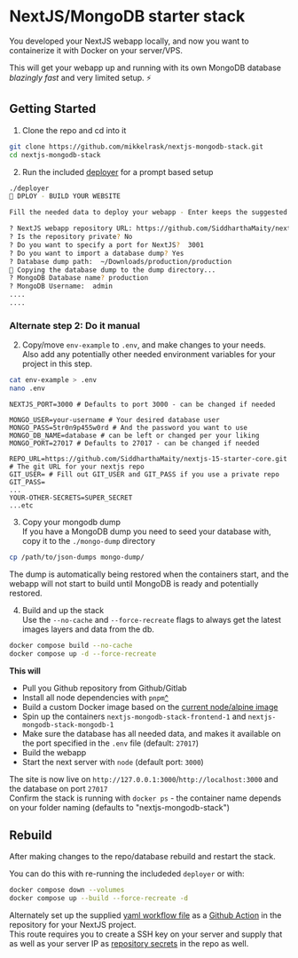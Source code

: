# NextJS/MongoDB starter stack
You developed your NextJS webapp locally, and now you want to containerize it with Docker on your server/VPS. 

This will get your webapp up and running with its own MongoDB database _blazingly fast_ and very limited setup. ⚡

## Getting Started

1. Clone the repo and cd into it  

```bash
git clone https://github.com/mikkelrask/nextjs-mongodb-stack.git 
cd nextjs-mongodb-stack
```
  
2. Run the included [deployer]("../nextjs-mongodb-stack-godeployer") for a prompt based setup
```bash
./deployer
🚀 DPLOY - BUILD YOUR WEBSITE

Fill the needed data to deploy your webapp - Enter keeps the suggested default

? NextJS webapp repository URL: https://github.com/SiddharthaMaity/nextjs-15-starter-core.git
? Is the repository private? No
? Do you want to specify a port for NextJS?  3001
? Do you want to import a database dump? Yes
? Database dump path:  ~/Downloads/production/production
📁 Copying the database dump to the dump directory...
? MongoDB Database name? production
? MongoDB Username:  admin
....
....
```

### Alternate step 2: Do it manual
2. Copy/move `env-example` to `.env`, and make changes to your needs.   
Also add any potentially other needed environment variables for your project in this step.
```bash
cat env-example > .env
nano .env
```

```
NEXTJS_PORT=3000 # Defaults to port 3000 - can be changed if needed 

MONGO_USER=your-username # Your desired database user
MONGO_PASS=5tr0n9p455w0rd # And the password you want to use
MONGO_DB_NAME=database # can be left or changed per your liking
MONGO_PORT=27017 # Defaults to 27017 - can be changed if needed 

REPO_URL=https://github.com/SiddharthaMaity/nextjs-15-starter-core.git # The git URL for your nextjs repo
GIT_USER= # Fill out GIT_USER and GIT_PASS if you use a private repo
GIT_PASS=
... 
YOUR-OTHER-SECRETS=SUPER_SECRET
...etc
```

3. Copy your mongodb dump  
If you have a MongoDB dump you need to seed your database with, copy it to the `./mongo-dump` directory
```bash
cp /path/to/json-dumps mongo-dump/
```
The dump is automatically being restored when the containers start, and the webapp will not start to build until MongoDB is ready and potentially restored.  
 
4. Build and up the stack  
Use the `--no-cache` and `--force-recreate` flags to always get the latest images layers and data from the db.  
```bash
docker compose build --no-cache
docker compose up -d --force-recreate
```
**This will**
- Pull you Github repository from Github/Gitlab
- Install all node dependencies with `pnpm`[^](https://pnpm.io/)
- Build a custom Docker image based on the [current node/alpine image](https://hub.docker.com/_/node)
- Spin up the containers `nextjs-mongodb-stack-frontend-1` and `nextjs-mongodb-stack-mongodb-1`
- Make sure the database has all needed data, and makes it available on the port specified in the `.env` file (default: `27017`)
- Build the webapp 
- Start the next server with `node` (default port: `3000`)

The site is now live on `http://127.0.0.1:3000`/`http://localhost:3000` and the database on port `27017`  
Confirm the stack is running with `docker ps` - the container name depends on your folder naming (defaults to "nextjs-mongodb-stack")

## Rebuild
After making changes to the repo/database rebuild and restart the stack.  

You can do this with re-running the includeded `deployer` or with: 
```bash
docker compose down --volumes
docker compose up --build --force-recreate -d
```

Alternately set up the supplied [yaml workflow file](./workflows/rebuild-on-push.yml) as a [Github Action](https://docs.github.com/en/actions) in the repository for your NextJS project.  
This route requires you to create a SSH key on your server and supply that as well as your server IP as [repository secrets](https://docs.github.com/en/actions/security-for-github-actions/security-guides/about-secrets) in the repo as well.

